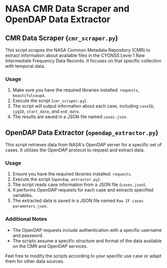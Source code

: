 # NASA CMR Data Scraper and OpenDAP Data Extractor

## CMR Data Scraper (`cmr_scraper.py`)

This script scrapes the NASA Common Metadata Repository (CMR) to extract information about available files in the CYGNSS Level 1 Raw Intermediate Frequency Data Records. It focuses on that specific collection with temporal data.

### Usage

1. Make sure you have the required libraries installed: `requests`, `beautifulsoup4`.
2. Execute the script (`cmr_scraper.py`).
3. The script will output information about each case, including `caseID`, `cygID`, `start_date`, and `end_date`.
4. The results are saved in a JSON file named `cases.json`.

## OpenDAP Data Extractor (`opendap_extractor.py`)

This script retrieves data from NASA's OpenDAP server for a specific set of cases. It utilizes the OpenDAP protocol to request and extract data.

### Usage

1. Ensure you have the required libraries installed: `requests`.
2. Execute the script (`opendap_extractor.py`).
3. The script reads case information from a JSON file (`cases.json`).
4. It performs OpenDAP requests for each case and extracts specified variables.
5. The extracted data is saved in a JSON file named `Raw IF cases parameters.json`.

### Additional Notes

- The OpenDAP requests include authentication with a specific username and password.
- The scripts assume a specific structure and format of the data available on the CMR and OpenDAP services.

Feel free to modify the scripts according to your specific use case or adapt them for other data sources.
